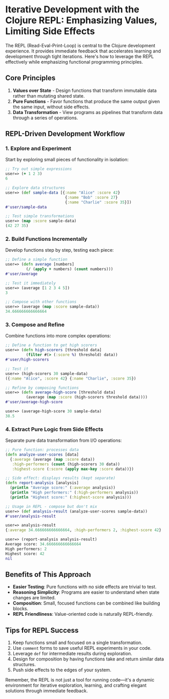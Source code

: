 # Iterative Development with the Clojure REPL: Emphasizing Values, Limiting Side Effects

The REPL (Read-Eval-Print-Loop) is central to the Clojure development experience. It provides immediate feedback that accelerates learning and development through tight iterations. Here's how to leverage the REPL effectively while emphasizing functional programming principles.

## Core Principles

1. **Values over State** - Design functions that transform immutable data rather than mutating shared state.
2. **Pure Functions** - Favor functions that produce the same output given the same input, without side effects.
3. **Data Transformation** - View programs as pipelines that transform data through a series of operations.

## REPL-Driven Development Workflow

### 1. Explore and Experiment

Start by exploring small pieces of functionality in isolation:

```clojure
;; Try out simple expressions
user=> (+ 1 2 3)
6

;; Explore data structures
user=> (def sample-data [{:name "Alice" :score 42}
                          {:name "Bob" :score 27}
                          {:name "Charlie" :score 35}])
#'user/sample-data

;; Test simple transformations
user=> (map :score sample-data)
(42 27 35)
```

### 2. Build Functions Incrementally

Develop functions step by step, testing each piece:

```clojure
;; Define a simple function
user=> (defn average [numbers]
         (/ (apply + numbers) (count numbers)))
#'user/average

;; Test it immediately
user=> (average [1 2 3 4 5])
3

;; Compose with other functions
user=> (average (map :score sample-data))
34.666666666666664
```

### 3. Compose and Refine

Combine functions into more complex operations:

```clojure
;; Define a function to get high scorers
user=> (defn high-scorers [threshold data]
         (filter #(> (:score %) threshold) data))
#'user/high-scorers

;; Test it
user=> (high-scorers 30 sample-data)
({:name "Alice", :score 42} {:name "Charlie", :score 35})

;; Refine by composing functions
user=> (defn average-high-score [threshold data]
         (average (map :score (high-scorers threshold data))))
#'user/average-high-score

user=> (average-high-score 30 sample-data)
38.5
```

### 4. Extract Pure Logic from Side Effects

Separate pure data transformation from I/O operations:

```clojure
;; Pure function: processes data
(defn analyze-user-scores [data]
  {:average (average (map :score data))
   :high-performers (count (high-scorers 30 data))
   :highest-score (:score (apply max-key :score data))})

;; Side effect: displays results (kept separate)
(defn report-analysis [analysis]
  (println "Average score:" (:average analysis))
  (println "High performers:" (:high-performers analysis))
  (println "Highest score:" (:highest-score analysis)))

;; Usage in REPL - compose but don't mix
user=> (def analysis-result (analyze-user-scores sample-data))
#'user/analysis-result

user=> analysis-result
{:average 34.666666666666664, :high-performers 2, :highest-score 42}

user=> (report-analysis analysis-result)
Average score: 34.666666666666664
High performers: 2
Highest score: 42
nil
```

## Benefits of This Approach

- **Easier Testing**: Pure functions with no side effects are trivial to test.
- **Reasoning Simplicity**: Programs are easier to understand when state changes are limited.
- **Composition**: Small, focused functions can be combined like building blocks.
- **REPL Friendliness**: Value-oriented code is naturally REPL-friendly.

## Tips for REPL Success

1. Keep functions small and focused on a single transformation.
2. Use `comment` forms to save useful REPL experiments in your code.
3. Leverage `def` for intermediate results during exploration.
4. Design for composition by having functions take and return similar data structures.
5. Push side effects to the edges of your system.

Remember, the REPL is not just a tool for running code—it's a dynamic environment for iterative exploration, learning, and crafting elegant solutions through immediate feedback.
